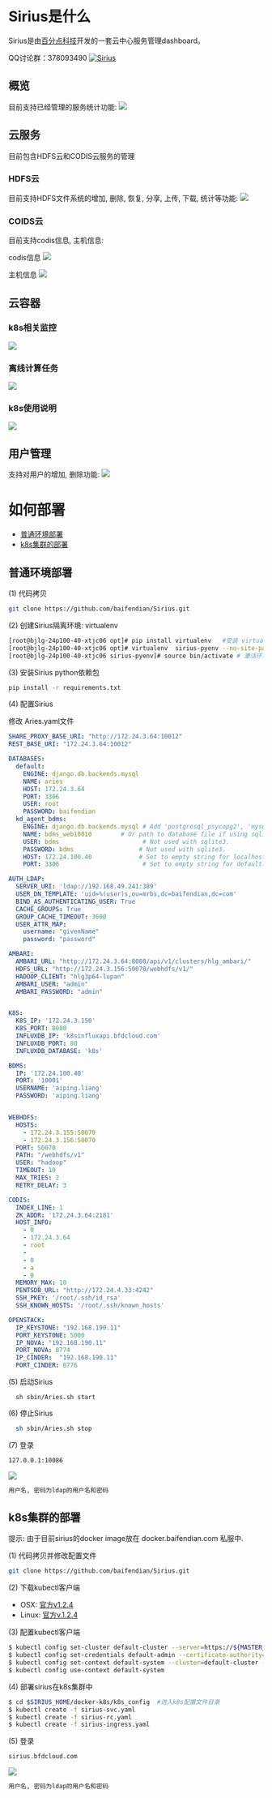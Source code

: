 # <div id="1">Sirius是什么</div>

Sirius是由[百分点科技](www.baifendian.com)开发的一套云中心服务管理dashboard。

QQ讨论群：378093490
<a target="_blank"
 href="http://jq.qq.com/?_wv=1027&k=2GWFH6Q">
 <img border="0" src="http://pub.idqqimg.com/wpa/images/group.png" alt="Sirius" title="Sirius">
</a>

## <div id="overview">概览</div>

目前支持已经管理的服务统计功能:
<img src="readme/overView.png" />

## <div id="cloudService">云服务</div>

目前包含HDFS云和CODIS云服务的管理

### <div id="hdfsCloud">HDFS云</div>

目前支持HDFS文件系统的增加, 删除, 恢复, 分享, 上传, 下载, 统计等功能:
<img src="readme/hdfsCloud.png"/>

### <div id="codisCloud">COIDS云</div>

目前支持codis信息, 主机信息:

codis信息
<img src="readme/codisInfo.png"/>

主机信息
<img src="readme/codisHost.png"/>

## <div id="cloudContainer">云容器</div>

### <div id="k8sMonitor">k8s相关监控</div>

<img src="readme/k8sMonitor.png"/>

### <div id="bdmsTask">离线计算任务</div>

<img src="readme/bdmsTask.png" />

### <div id="k8sDesc">k8s使用说明</div>

<img src="readme/k8sDesc.png" />

## <div id="userAuth">用户管理</div>
支持对用户的增加, 删除功能:
<img src="readme/spaceList.png"/>

# <div id="deploy">如何部署</div>

* <a href="#commonDeploy">普通环境部署</a>
* <a href="#k8sDeploy">k8s集群的部署</a>

## <div id="#commonDeploy">普通环境部署</div>

(1) 代码拷贝

```bash
git clone https://github.com/baifendian/Sirius.git
```

(2) 创建Sirius隔离环境: virtualenv

```bash
[root@bjlg-24p100-40-xtjc06 opt]# pip install virtualenv   #安装 virtualenv 环境
[root@bjlg-24p100-40-xtjc06 opt]# virtualenv  sirius-pyenv --no-site-packages  #创建属于sirius的独立python环境
[root@bjlg-24p100-40-xtjc06 sirius-pyenv]# source bin/activate # 激活环境
```

(3) 安装Sirius python依赖包

```bash
pip install -r requirements.txt
```

(4) 配置Sirius

  修改 Aries.yaml文件

```yaml
SHARE_PROXY_BASE_URI: "http://172.24.3.64:10012"
REST_BASE_URI: "172.24.3.64:10012"

DATABASES:
  default:
    ENGINE: django.db.backends.mysql
    NAME: aries
    HOST: 172.24.3.64
    PORT: 3306
    USER: root
    PASSWORD: baifendian
  kd_agent_bdms:
    ENGINE: django.db.backends.mysql # Add 'postgresql_psycopg2', 'mysql', 'sqlite3' or 'oracle'.
    NAME: bdms_web10010        # Or path to database file if using sqlite3.
    USER: bdms                       # Not used with sqlite3.
    PASSWORD: bdms                  # Not used with sqlite3.
    HOST: 172.24.100.40             # Set to empty string for localhost. Not used with sqlite3.
    PORT: 3306                       # Set to empty string for default. Not used with sqlite3.

AUTH_LDAP:
  SERVER_URI: 'ldap://192.168.49.241:389'
  USER_DN_TEMPLATE: 'uid=%(user)s,ou=mrbs,dc=baifendian,dc=com'
  BIND_AS_AUTHENTICATING_USER: True
  CACHE_GROUPS: True
  GROUP_CACHE_TIMEOUT: 3600
  USER_ATTR_MAP:
    username: "givenName"
    password: "password"

AMBARI:
  AMBARI_URL: "http://172.24.3.64:8080/api/v1/clusters/hlg_ambari/"
  HDFS_URL: "http://172.24.3.156:50070/webhdfs/v1/"
  HADOOP_CLIENT: "hlg3p64-lupan"
  AMBARI_USER: "admin"
  AMBARI_PASSWORD: "admin"


K8S:
  K8S_IP: '172.24.3.150'
  K8S_PORT: 8080
  INFLUXDB_IP: 'k8sinfluxapi.bfdcloud.com'
  INFLUXDB_PORT: 80
  INFLUXDB_DATABASE: 'k8s'

BDMS:
  IP: '172.24.100.40'
  PORT: '10001'
  USERNAME: 'aiping.liang'
  PASSWORD: 'aiping.liang'


WEBHDFS:
  HOSTS:
    - 172.24.3.155:50070
    - 172.24.3.156:50070
  PORT: 50070
  PATH: "/webhdfs/v1"
  USER: "hadoop"
  TIMEOUT: 10
  MAX_TRIES: 2
  RETRY_DELAY: 3

CODIS:
  INDEX_LINE: 1
  ZK_ADDR: '172.24.3.64:2181'
  HOST_INFO:
    - 0
    - 172.24.3.64
    - root
    -
    - 0
    - a
    - 0
  MEMORY_MAX: 10
  PENTSDB_URL: "http://172.24.4.33:4242"
  SSH_PKEY: '/root/.ssh/id_rsa'
  SSH_KNOWN_HOSTS: '/root/.ssh/known_hosts'

OPENSTACK:
  IP_KEYSTONE: "192.168.190.11"
  PORT_KEYSTONE: 5000
  IP_NOVA: "192.168.190.11"
  PORT_NOVA: 8774
  IP_CINDER:  "192.168.190.11"
  PORT_CINDER: 8776
```

(5) 启动Sirius

```
  sh sbin/Aries.sh start
```

(6) 停止Sirius

```bash
  sh sbin/Aries.sh stop
```

(7) 登录

```bash
127.0.0.1:10086
```

<img src="readme/login.png"/>

```bash
用户名, 密码为ldap的用户名和密码
```

## <div id="k8sDeploy">k8s集群的部署</div>

提示: 由于目前sirius的docker image放在 docker.baifendian.com 私服中.

(1) 代码拷贝并修改配置文件

```Bash
git clone https://github.com/baifendian/Sirius.git
```

(2) 下载kubectl客户端

* OSX: [官方v1.2.4](https://storage.googleapis.com/kubernetes-release/release/v1.2.4/bin/darwin/amd64/kubectl)
* Linux: [官方v.1.2.4](https://storage.googleapis.com/kubernetes-release/release/v1.2.4/bin/linux/amd64/kubectl)

(3) 配置kubectl客户端

```Bash
$ kubectl config set-cluster default-cluster --server=https://${MASTER_HOST} --certificate-authority=${CA_CERT}
$ kubectl config set-credentials default-admin --certificate-authority=${CA_CERT} --client-key=${ADMIN_KEY} --client-certificate=${ADMIN_CERT}
$ kubectl config set-context default-system --cluster=default-cluster --user=default-admin --namespace=${NAMESPACE}
$ kubectl config use-context default-system
```

(4) 部署sirius在k8s集群中

```Bash
$ cd $SIRIUS_HOME/docker-k8s/k8s_config  #进入k8s配置文件目录
$ kubectl create -f sirius-svc.yaml
$ kubectl create -f sirius-rc.yaml
$ kubectl create -f sirius-ingress.yaml
```

(5) 登录

```bash
sirius.bfdcloud.com
```

<img src="readme/login.png"/>

```bash
用户名, 密码为ldap的用户名和密码
```

